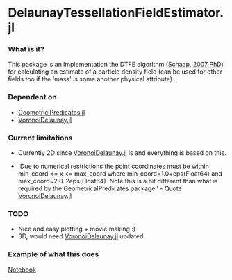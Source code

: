 # DelaunayTessellationFieldEstimator.jl

### What is it?

This package is an implementation the DTFE algorithm [(Schaap, 2007 PhD)](https://www.rug.nl/research/portal/files/2816076/c2.pdf)
for calculating an estimate of a particle density field (can be used for other fields too if the 'mass' is some another physical 
attribute).

### Dependent on

- [GeometriclPredicates.jl](https://github.com/JuliaGeometry/GeometricalPredicates.jl)
- [VoronoiDelaunay.jl](https://github.com/JuliaGeometry/VoronoiDelaunay.jl)


### Current limitations

- Currently 2D since [VoronoiDelaunay.jl](https://github.com/JuliaGeometry/VoronoiDelaunay.jl) is and everything
  is based on this.

- 'Due to numerical restrictions the point coordinates must be within min_coord <= x <= max_coord where min_coord=1.0+eps(Float64) and max_coord=2.0-2eps(Float64). Note this is a bit different than what is required by the GeometricalPredicates package.' - Quote
[VoronoiDelaunay.jl](https://github.com/JuliaGeometry/VoronoiDelaunay.jl)

### TODO 

- Nice and easy plotting + movie making :)
- 3D, would need [VoronoiDelaunay.jl](https://github.com/JuliaGeometry/VoronoiDelaunay.jl) updated.

### Example of what this does

[Notebook](https://github.com/harveydevereux/DelaunayTessellationFieldEstimator.jl/blob/master/resources/Example.ipynb.tar.gz)
